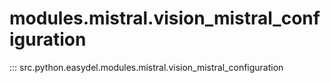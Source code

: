 # modules.mistral.vision_mistral_configuration
::: src.python.easydel.modules.mistral.vision_mistral_configuration